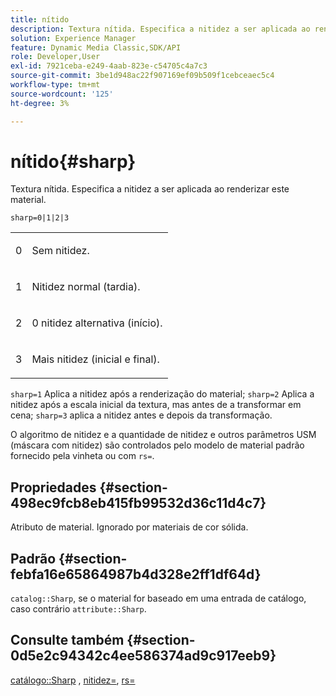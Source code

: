 ```yaml
---
title: nítido
description: Textura nítida. Especifica a nitidez a ser aplicada ao renderizar este material.
solution: Experience Manager
feature: Dynamic Media Classic,SDK/API
role: Developer,User
exl-id: 7921ceba-e249-4aab-823e-c54705c4a7c3
source-git-commit: 3be1d948ac22f907169ef09b509f1cebceaec5c4
workflow-type: tm+mt
source-wordcount: '125'
ht-degree: 3%

---
```


# nítido{#sharp}

Textura nítida. Especifica a nitidez a ser aplicada ao renderizar este material.

`sharp=0|1|2|3`

<table id="simpletable_04B4EAA7CE7D4ED48A61A50CD001388F"> 
 <tr class="strow"> 
  <td class="stentry"> <p>0 </p> </td> 
  <td class="stentry"> <p>Sem nitidez. </p> </td> 
 </tr> 
 <tr class="strow"> 
  <td class="stentry"> <p>1 </p> </td> 
  <td class="stentry"> <p>Nitidez normal (tardia). </p> </td> 
 </tr> 
 <tr class="strow"> 
  <td class="stentry"> <p>2 </p> </td> 
  <td class="stentry"> <p>0 nitidez alternativa (início). </p> </td> 
 </tr> 
 <tr class="strow"> 
  <td class="stentry"> <p>3 </p> </td> 
  <td class="stentry"> <p>Mais nitidez (inicial e final). </p> </td> 
 </tr> 
</table>

`sharp=1` Aplica a nitidez após a renderização do material; `sharp=2` Aplica a nitidez após a escala inicial da textura, mas antes de a transformar em cena; `sharp=3` aplica a nitidez antes e depois da transformação.

O algoritmo de nitidez e a quantidade de nitidez e outros parâmetros USM (máscara com nitidez) são controlados pelo modelo de material padrão fornecido pela vinheta ou com `rs=`.

## Propriedades {#section-498ec9fcb8eb415fb99532d36c11d4c7}

Atributo de material. Ignorado por materiais de cor sólida.

## Padrão {#section-febfa16e65864987b4d328e2ff1df64d}

`catalog::Sharp`, se o material for baseado em uma entrada de catálogo, caso contrário `attribute::Sharp`.

## Consulte também {#section-0d5e2c94342c4ee586374ad9c917eeb9}

[catálogo::Sharp](../../../../../ir-api/material-cat/image-rendering-api-ref/c-ir-material-catalog/c-ir-material-data-reference/r-ir-sharp-dataref.md#reference-f79a14bd52474dfd8495115d398a30d0) , [nitidez=](../../../../../ir-api/http-protocol/image-rendering-api-ref/c-ir-http-protocol-ref/c-ir-http-protocol-command-reference/r-ir-http-sharpen.md#reference-13034d22d176483cb99ccafc2a4f6a6e), [rs=](../../../../../ir-api/http-protocol/image-rendering-api-ref/c-ir-http-protocol-ref/c-ir-http-protocol-command-reference/r-ir-rs.md#reference-d20cefaaa6cd4f449d1591c87959b4cf)
